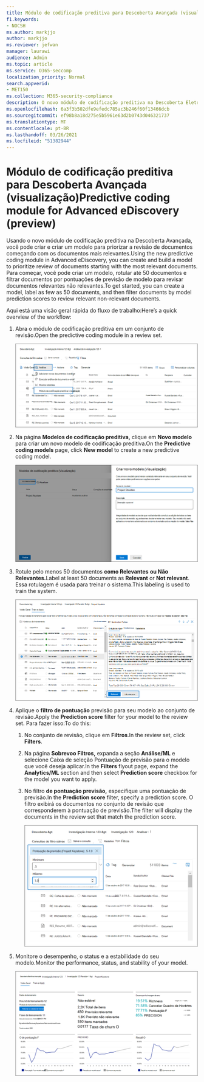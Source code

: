 ```yaml
---
title: Módulo de codificação preditiva para Descoberta Avançada (visualização)
f1.keywords:
- NOCSH
ms.author: markjjo
author: markjjo
ms.reviewer: jefwan
manager: laurawi
audience: Admin
ms.topic: article
ms.service: O365-seccomp
localization_priority: Normal
search.appverid:
- MET150
ms.collection: M365-security-compliance
description: O novo módulo de codificação preditiva na Descoberta Eletrônica Avançada usa aprendizado de máquina para analisar documentos em um conjunto de revisão para prever quais documentos são relevantes para seu caso ou investigação.
ms.openlocfilehash: 6a3f3b502dfe9efedc785ac3b246f60f13466dcb
ms.sourcegitcommit: ef98b8a18d275e5b5961e63d2b0743d046321737
ms.translationtype: MT
ms.contentlocale: pt-BR
ms.lasthandoff: 03/26/2021
ms.locfileid: "51382944"
---
```

# <a name="predictive-coding-module-for-advanced-ediscovery-preview"></a><span data-ttu-id="9ca28-103">Módulo de codificação preditiva para Descoberta Avançada (visualização)</span><span class="sxs-lookup"><span data-stu-id="9ca28-103">Predictive coding module for Advanced eDiscovery (preview)</span></span>

<span data-ttu-id="9ca28-104">Usando o novo módulo de codificação preditiva na Descoberta Avançada, você pode criar e criar um modelo para priorizar a revisão de documentos começando com os documentos mais relevantes.</span><span class="sxs-lookup"><span data-stu-id="9ca28-104">Using the new predictive coding module in Advanced eDiscovery, you can create and build a model to prioritize review of documents starting with the most relevant documents.</span></span> <span data-ttu-id="9ca28-105">Para começar, você pode criar um modelo, rotular até 50 documentos e filtrar documentos por pontuações de previsão de modelo para revisar documentos relevantes não relevantes.</span><span class="sxs-lookup"><span data-stu-id="9ca28-105">To get started, you can create a model, label as few as 50 documents, and then filter documents by model prediction scores to review relevant non-relevant documents.</span></span>

<span data-ttu-id="9ca28-106">Aqui está uma visão geral rápida do fluxo de trabalho:</span><span class="sxs-lookup"><span data-stu-id="9ca28-106">Here’s a quick overview of the workflow:</span></span>

1. <span data-ttu-id="9ca28-107">Abra o módulo de codificação preditiva em um conjunto de revisão.</span><span class="sxs-lookup"><span data-stu-id="9ca28-107">Open the predictive coding module in a review set.</span></span>

   ![Clique na lista suspenso Analisar em uma revisão para ir para o módulo de codificação preditiva](..\media\PredictiveCoding1.png)

2. <span data-ttu-id="9ca28-109">Na página **Modelos de codificação preditiva,** clique em **Novo modelo** para criar um novo modelo de codificação preditiva.</span><span class="sxs-lookup"><span data-stu-id="9ca28-109">On the **Predictive coding models** page, click **New model** to create a new predictive coding model.</span></span>

   ![Criar um novo modelo](..\media\PredictiveCoding2.png)

3. <span data-ttu-id="9ca28-111">Rotule pelo menos 50 documentos **como Relevantes** **ou Não Relevantes.**</span><span class="sxs-lookup"><span data-stu-id="9ca28-111">Label at least 50 documents as **Relevant** or **Not relevant**.</span></span> <span data-ttu-id="9ca28-112">Essa rotulagem é usada para treinar o sistema.</span><span class="sxs-lookup"><span data-stu-id="9ca28-112">This labeling is used to train the system.</span></span>

   ![Rotular documentos como relevantes ou não relevantes para treinar o sistema](..\media\PredictiveCoding3.png)

4. <span data-ttu-id="9ca28-114">Aplique o **filtro de pontuação** previsão para seu modelo ao conjunto de revisão.</span><span class="sxs-lookup"><span data-stu-id="9ca28-114">Apply the **Prediction score** filter for your model to the review set.</span></span> <span data-ttu-id="9ca28-115">Para fazer isso:</span><span class="sxs-lookup"><span data-stu-id="9ca28-115">To do this:</span></span>

   1. <span data-ttu-id="9ca28-116">No conjunto de revisão, clique em **Filtros**.</span><span class="sxs-lookup"><span data-stu-id="9ca28-116">In the review set, click **Filters**.</span></span>
   2. <span data-ttu-id="9ca28-117">Na página **Sobrevoo Filtros,** expanda a  seção **Análise/ML** e selecione Caixa de seleção Pontuação de previsão para o modelo que você deseja aplicar.</span><span class="sxs-lookup"><span data-stu-id="9ca28-117">In the **Filters** flyout page, expand the **Analytics/ML** section and then select **Prediction score** checkbox for the model you want to apply.</span></span>
   3. <span data-ttu-id="9ca28-118">No filtro **de pontuação previsão,** especifique uma pontuação de previsão.</span><span class="sxs-lookup"><span data-stu-id="9ca28-118">In the **Prediction score** filter, specify a prediction score.</span></span> <span data-ttu-id="9ca28-119">O filtro exibirá os documentos no conjunto de revisão que corresponderem à pontuação de previsão.</span><span class="sxs-lookup"><span data-stu-id="9ca28-119">The filter will display the documents in the review set that match the prediction score.</span></span>

      ![Especificar uma pontuação de previsão para filtrar documentos](..\media\PredictiveCoding4.png)

5. <span data-ttu-id="9ca28-121">Monitore o desempenho, o status e a estabilidade do seu modelo.</span><span class="sxs-lookup"><span data-stu-id="9ca28-121">Monitor the performance, status, and stability of your model.</span></span>

   ![Monitorar o desempenho, o status e a estabilidade do seu modelo](..\media\PredictiveCoding5.png)
